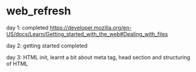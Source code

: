 # web_refresh

day 1: completed https://developer.mozilla.org/en-US/docs/Learn/Getting_started_with_the_web#Dealing_with_files

day 2: getting started completed

day 3: HTML init, learnt a bit about meta tag, head section and structuring of HTML

